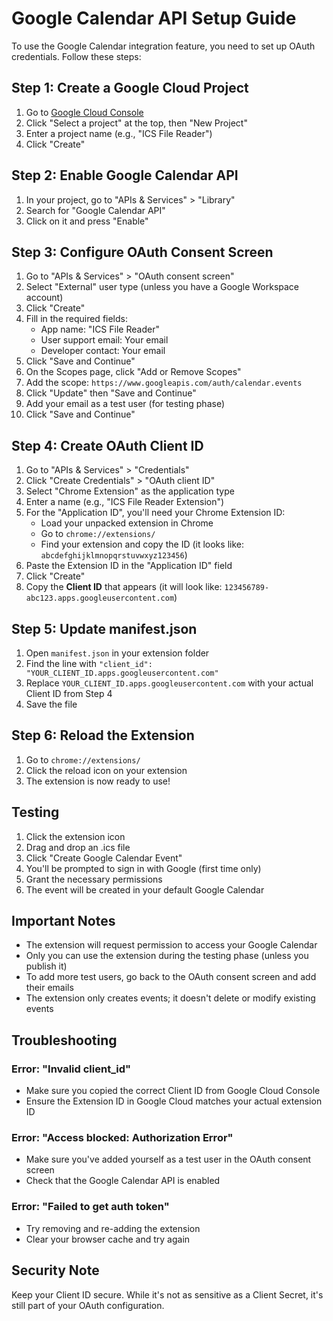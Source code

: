# Google Calendar API Setup Guide

To use the Google Calendar integration feature, you need to set up OAuth credentials. Follow these steps:

## Step 1: Create a Google Cloud Project

1. Go to [Google Cloud Console](https://console.cloud.google.com/)
2. Click "Select a project" at the top, then "New Project"
3. Enter a project name (e.g., "ICS File Reader")
4. Click "Create"

## Step 2: Enable Google Calendar API

1. In your project, go to "APIs & Services" > "Library"
2. Search for "Google Calendar API"
3. Click on it and press "Enable"

## Step 3: Configure OAuth Consent Screen

1. Go to "APIs & Services" > "OAuth consent screen"
2. Select "External" user type (unless you have a Google Workspace account)
3. Click "Create"
4. Fill in the required fields:
   - App name: "ICS File Reader"
   - User support email: Your email
   - Developer contact: Your email
5. Click "Save and Continue"
6. On the Scopes page, click "Add or Remove Scopes"
7. Add the scope: `https://www.googleapis.com/auth/calendar.events`
8. Click "Update" then "Save and Continue"
9. Add your email as a test user (for testing phase)
10. Click "Save and Continue"

## Step 4: Create OAuth Client ID

1. Go to "APIs & Services" > "Credentials"
2. Click "Create Credentials" > "OAuth client ID"
3. Select "Chrome Extension" as the application type
4. Enter a name (e.g., "ICS File Reader Extension")
5. For the "Application ID", you'll need your Chrome Extension ID:
   - Load your unpacked extension in Chrome
   - Go to `chrome://extensions/`
   - Find your extension and copy the ID (it looks like: `abcdefghijklmnopqrstuvwxyz123456`)
6. Paste the Extension ID in the "Application ID" field
7. Click "Create"
8. Copy the **Client ID** that appears (it will look like: `123456789-abc123.apps.googleusercontent.com`)

## Step 5: Update manifest.json

1. Open `manifest.json` in your extension folder
2. Find the line with `"client_id": "YOUR_CLIENT_ID.apps.googleusercontent.com"`
3. Replace `YOUR_CLIENT_ID.apps.googleusercontent.com` with your actual Client ID from Step 4
4. Save the file

## Step 6: Reload the Extension

1. Go to `chrome://extensions/`
2. Click the reload icon on your extension
3. The extension is now ready to use!

## Testing

1. Click the extension icon
2. Drag and drop an .ics file
3. Click "Create Google Calendar Event"
4. You'll be prompted to sign in with Google (first time only)
5. Grant the necessary permissions
6. The event will be created in your default Google Calendar

## Important Notes

- The extension will request permission to access your Google Calendar
- Only you can use the extension during the testing phase (unless you publish it)
- To add more test users, go back to the OAuth consent screen and add their emails
- The extension only creates events; it doesn't delete or modify existing events

## Troubleshooting

### Error: "Invalid client_id"

- Make sure you copied the correct Client ID from Google Cloud Console
- Ensure the Extension ID in Google Cloud matches your actual extension ID

### Error: "Access blocked: Authorization Error"

- Make sure you've added yourself as a test user in the OAuth consent screen
- Check that the Google Calendar API is enabled

### Error: "Failed to get auth token"

- Try removing and re-adding the extension
- Clear your browser cache and try again

## Security Note

Keep your Client ID secure. While it's not as sensitive as a Client Secret, it's still part of your OAuth configuration.
